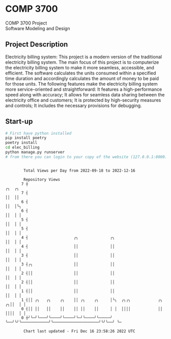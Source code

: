 # COMP 3700
COMP 3700 Project  
Software Modeling and Design
## Project Description
Electricity billing system: This project is a modern version of the traditional electricity billing system. The main focus of this project is to computerize the electricity billing system to make it more seamless, accessible, and efficient. The software calculates the units consumed within a specified time duration and accordingly calculates the amount of money to be paid for those units. The following features make the electricity billing system more service-oriented and straightforward: It features a high-performance speed along with accuracy; It allows for seamless data sharing between the electricity office and customers; It is protected by high-security measures and controls; It includes the necessary provisions for debugging.

## Start-up
```bash
# First have python installed
pip install poetry
poetry install
cd elec_billing
python manage.py runserver
# from there you can login to your copy of the website (127.0.0.1:8000), default creds are admin/admin
```

```

        Total Views per Day from 2022-09-18 to 2022-12-16

        Repository Views
       7 ┼                                                                                 ╭╮  ╭╮
       7 ┤                                                                                 ││  ││
       6 ┤                                                                                 ││  │╰╮
       6 ┤                                                                                 ││  │ │
       5 ┤                                                                                 ││  │ │
       5 ┤                                                                                 ││  │ │
       4 ┤                    ╭╮              ╭╮                                           ││  │ │
       4 ┤                    ││              ││                                           ││  │ │
       3 ┤                    ││              ││                                           ││  │ │
       3 ┤╭╮                  ││              ││                                           ││  │ │
       2 ┤││                  ││              ││                                           ││  │ │
       2 ┤││                  ││              ││                                           ││  │ │
       1 ┤││                  ││              ││                                           ││  │ │
       1 ┤││ ╭╮   ╭╮    ╭╮    ││ ╭╮    ╭╮     │╰╮  ╭╮╭╮            ╭╮                    ╭╮││  │ │
       0 ┤││ ││   ││    ││    ││ ││    ││     │ │  ││││            ││                    ││││  │ │
       0 ┼╯╰─╯╰───╯╰────╯╰────╯╰─╯╰────╯╰─────╯ ╰──╯╰╯╰────────────╯╰────────────────────╯╰╯╰──╯ ╰─

        Chart last updated - Fri Dec 16 23:58:26 2022 UTC
        
```
